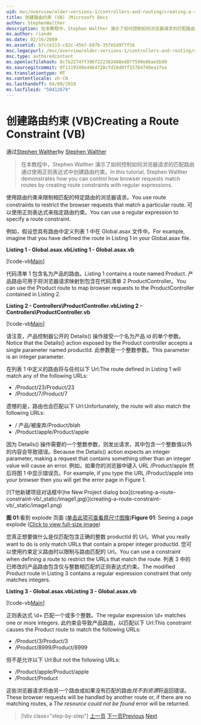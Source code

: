 ```yaml
---
uid: mvc/overview/older-versions-1/controllers-and-routing/creating-a-route-constraint-vb
title: 创建路由约束 (VB) |Microsoft Docs
author: StephenWalther
description: 在本教程中，Stephen Walther 演示了如何控制如何浏览器请求的匹配路由通过使用正则表达式中创建路由约束。
ms.author: riande
ms.date: 02/16/2009
ms.assetid: b7cce113-c82c-45bf-b97b-357e5d9f7f56
msc.legacyurl: /mvc/overview/older-versions-1/controllers-and-routing/creating-a-route-constraint-vb
msc.type: authoredcontent
ms.openlocfilehash: 8c7b2274ff396f222382488ed877599e86ae5b99
ms.sourcegitcommit: 0f1119340e4464720cfd16d0ff15764746ea1fea
ms.translationtype: MT
ms.contentlocale: zh-CN
ms.lasthandoff: 04/09/2019
ms.locfileid: "59412679"
---
```

# <a name="creating-a-route-constraint-vb"></a><span data-ttu-id="5eae7-103">创建路由约束 (VB)</span><span class="sxs-lookup"><span data-stu-id="5eae7-103">Creating a Route Constraint (VB)</span></span>

<span data-ttu-id="5eae7-104">通过[Stephen Walther](https://github.com/StephenWalther)</span><span class="sxs-lookup"><span data-stu-id="5eae7-104">by [Stephen Walther](https://github.com/StephenWalther)</span></span>

> <span data-ttu-id="5eae7-105">在本教程中，Stephen Walther 演示了如何控制如何浏览器请求的匹配路由通过使用正则表达式中创建路由约束。</span><span class="sxs-lookup"><span data-stu-id="5eae7-105">In this tutorial, Stephen Walther demonstrates how you can control how browser requests match routes by creating route constraints with regular expressions.</span></span>


<span data-ttu-id="5eae7-106">使用路由约束来限制相匹配的特定路由的浏览器请求。</span><span class="sxs-lookup"><span data-stu-id="5eae7-106">You use route constraints to restrict the browser requests that match a particular route.</span></span> <span data-ttu-id="5eae7-107">可以使用正则表达式来指定路由约束。</span><span class="sxs-lookup"><span data-stu-id="5eae7-107">You can use a regular expression to specify a route constraint.</span></span>

<span data-ttu-id="5eae7-108">例如，假设您具有路由中定义列表 1 中在 Global.asax 文件中。</span><span class="sxs-lookup"><span data-stu-id="5eae7-108">For example, imagine that you have defined the route in Listing 1 in your Global.asax file.</span></span>

**<span data-ttu-id="5eae7-109">Listing 1 - Global.asax.vb</span><span class="sxs-lookup"><span data-stu-id="5eae7-109">Listing 1 - Global.asax.vb</span></span>**

[!code-vb[Main](creating-a-route-constraint-vb/samples/sample1.vb)]

<span data-ttu-id="5eae7-110">代码清单 1 包含名为产品的路由。</span><span class="sxs-lookup"><span data-stu-id="5eae7-110">Listing 1 contains a route named Product.</span></span> <span data-ttu-id="5eae7-111">产品路由可用于将浏览器请求映射到包含在代码清单 2 ProductController。</span><span class="sxs-lookup"><span data-stu-id="5eae7-111">You can use the Product route to map browser requests to the ProductController contained in Listing 2.</span></span>

**<span data-ttu-id="5eae7-112">Listing 2 - Controllers\ProductController.vb</span><span class="sxs-lookup"><span data-stu-id="5eae7-112">Listing 2 - Controllers\ProductController.vb</span></span>**

[!code-vb[Main](creating-a-route-constraint-vb/samples/sample2.vb)]

<span data-ttu-id="5eae7-113">请注意，产品控制器公开的 Details() 操作接受一个名为产品 id 的单个参数。</span><span class="sxs-lookup"><span data-stu-id="5eae7-113">Notice that the Details() action exposed by the Product controller accepts a single parameter named productId.</span></span> <span data-ttu-id="5eae7-114">此参数是一个整数参数。</span><span class="sxs-lookup"><span data-stu-id="5eae7-114">This parameter is an integer parameter.</span></span>

<span data-ttu-id="5eae7-115">在列表 1 中定义的路由将与任何以下 Url:</span><span class="sxs-lookup"><span data-stu-id="5eae7-115">The route defined in Listing 1 will match any of the following URLs:</span></span>

- <span data-ttu-id="5eae7-116">/Product/23</span><span class="sxs-lookup"><span data-stu-id="5eae7-116">/Product/23</span></span>
- <span data-ttu-id="5eae7-117">/Product/7</span><span class="sxs-lookup"><span data-stu-id="5eae7-117">/Product/7</span></span>

<span data-ttu-id="5eae7-118">遗憾的是，路由也会匹配以下 Url:</span><span class="sxs-lookup"><span data-stu-id="5eae7-118">Unfortunately, the route will also match the following URLs:</span></span>

- <span data-ttu-id="5eae7-119">/ 产品/被废弃</span><span class="sxs-lookup"><span data-stu-id="5eae7-119">/Product/blah</span></span>
- <span data-ttu-id="5eae7-120">/Product/apple</span><span class="sxs-lookup"><span data-stu-id="5eae7-120">/Product/apple</span></span>

<span data-ttu-id="5eae7-121">因为 Details() 操作需要的一个整数参数，则发出请求，其中包含一个整数值以外的内容会导致错误。</span><span class="sxs-lookup"><span data-stu-id="5eae7-121">Because the Details() action expects an integer parameter, making a request that contains something other than an integer value will cause an error.</span></span> <span data-ttu-id="5eae7-122">例如，如果你的浏览器中键入 URL /Product/apple 然后将图 1 中显示错误页。</span><span class="sxs-lookup"><span data-stu-id="5eae7-122">For example, if you type the URL /Product/apple into your browser then you will get the error page in Figure 1.</span></span>


[![T<span data-ttu-id="5eae7-123">他新建项目对话框中]</span><span class="sxs-lookup"><span data-stu-id="5eae7-123">he New Project dialog box]</span></span>(creating-a-route-constraint-vb/_static/image1.jpg)](creating-a-route-constraint-vb/_static/image1.png)

<span data-ttu-id="5eae7-124">**图 01**:看到 explode 页面 ([单击此项可查看原尺寸图像](creating-a-route-constraint-vb/_static/image2.png))</span><span class="sxs-lookup"><span data-stu-id="5eae7-124">**Figure 01**: Seeing a page explode ([Click to view full-size image](creating-a-route-constraint-vb/_static/image2.png))</span></span>


<span data-ttu-id="5eae7-125">您真正想要做什么是仅匹配包含正确的整数 productId 的 Url。</span><span class="sxs-lookup"><span data-stu-id="5eae7-125">What you really want to do is only match URLs that contain a proper integer productId.</span></span> <span data-ttu-id="5eae7-126">您可以使用约束定义路由时以限制与路由匹配的 Url。</span><span class="sxs-lookup"><span data-stu-id="5eae7-126">You can use a constraint when defining a route to restrict the URLs that match the route.</span></span> <span data-ttu-id="5eae7-127">列表 3 中的已修改的产品路由包含仅与整数相匹配的正则表达式约束。</span><span class="sxs-lookup"><span data-stu-id="5eae7-127">The modified Product route in Listing 3 contains a regular expression constraint that only matches integers.</span></span>

**<span data-ttu-id="5eae7-128">Listing 3 - Global.asax.vb</span><span class="sxs-lookup"><span data-stu-id="5eae7-128">Listing 3 - Global.asax.vb</span></span>**

[!code-vb[Main](creating-a-route-constraint-vb/samples/sample3.vb)]

<span data-ttu-id="5eae7-129">正则表达式 \d+ 匹配一个或多个整数。</span><span class="sxs-lookup"><span data-stu-id="5eae7-129">The regular expression \d+ matches one or more integers.</span></span> <span data-ttu-id="5eae7-130">此约束会导致产品路由，以匹配以下 Url:</span><span class="sxs-lookup"><span data-stu-id="5eae7-130">This constraint causes the Product route to match the following URLs:</span></span>

- <span data-ttu-id="5eae7-131">/Product/3</span><span class="sxs-lookup"><span data-stu-id="5eae7-131">/Product/3</span></span>
- <span data-ttu-id="5eae7-132">/Product/8999</span><span class="sxs-lookup"><span data-stu-id="5eae7-132">/Product/8999</span></span>

<span data-ttu-id="5eae7-133">但不是允许以下 Url:</span><span class="sxs-lookup"><span data-stu-id="5eae7-133">But not the following URLs:</span></span>

- <span data-ttu-id="5eae7-134">/Product/apple</span><span class="sxs-lookup"><span data-stu-id="5eae7-134">/Product/apple</span></span>
- <span data-ttu-id="5eae7-135">/Product</span><span class="sxs-lookup"><span data-stu-id="5eae7-135">/Product</span></span>

<span data-ttu-id="5eae7-136">这些浏览器请求将由另一个路由或如果没有匹配的路由*找不到资源*将返回错误。</span><span class="sxs-lookup"><span data-stu-id="5eae7-136">These browser requests will be handled by another route or, if there are no matching routes, a *The resource could not be found* error will be returned.</span></span>

> [!div class="step-by-step"]
> <span data-ttu-id="5eae7-137">[上一页](creating-custom-routes-vb.md)
> [下一页](creating-a-custom-route-constraint-vb.md)</span><span class="sxs-lookup"><span data-stu-id="5eae7-137">[Previous](creating-custom-routes-vb.md)
[Next](creating-a-custom-route-constraint-vb.md)</span></span>
